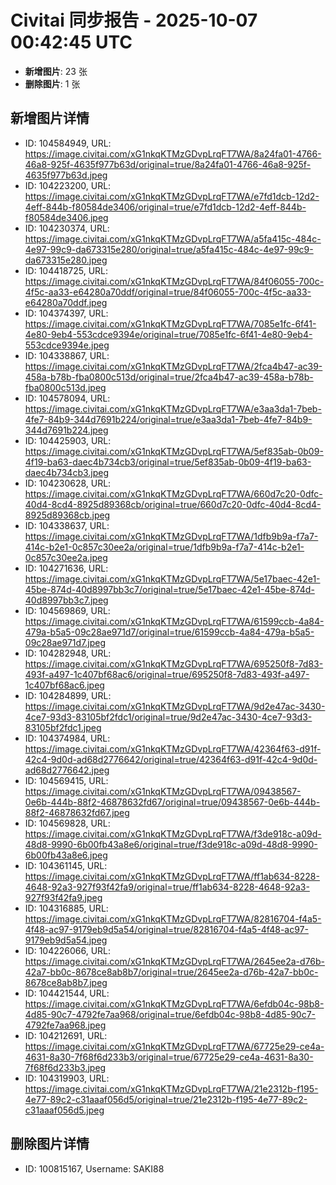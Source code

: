 # Civitai 同步报告 - 2025-10-07 00:42:45 UTC

- **新增图片**: 23 张
- **删除图片**: 1 张

## 新增图片详情
- ID: 104584949, URL: https://image.civitai.com/xG1nkqKTMzGDvpLrqFT7WA/8a24fa01-4766-46a8-925f-4635f977b63d/original=true/8a24fa01-4766-46a8-925f-4635f977b63d.jpeg
- ID: 104223200, URL: https://image.civitai.com/xG1nkqKTMzGDvpLrqFT7WA/e7fd1dcb-12d2-4eff-844b-f80584de3406/original=true/e7fd1dcb-12d2-4eff-844b-f80584de3406.jpeg
- ID: 104230374, URL: https://image.civitai.com/xG1nkqKTMzGDvpLrqFT7WA/a5fa415c-484c-4e97-99c9-da673315e280/original=true/a5fa415c-484c-4e97-99c9-da673315e280.jpeg
- ID: 104418725, URL: https://image.civitai.com/xG1nkqKTMzGDvpLrqFT7WA/84f06055-700c-4f5c-aa33-e64280a70ddf/original=true/84f06055-700c-4f5c-aa33-e64280a70ddf.jpeg
- ID: 104374397, URL: https://image.civitai.com/xG1nkqKTMzGDvpLrqFT7WA/7085e1fc-6f41-4e80-9eb4-553cdce9394e/original=true/7085e1fc-6f41-4e80-9eb4-553cdce9394e.jpeg
- ID: 104338867, URL: https://image.civitai.com/xG1nkqKTMzGDvpLrqFT7WA/2fca4b47-ac39-458a-b78b-fba0800c513d/original=true/2fca4b47-ac39-458a-b78b-fba0800c513d.jpeg
- ID: 104578094, URL: https://image.civitai.com/xG1nkqKTMzGDvpLrqFT7WA/e3aa3da1-7beb-4fe7-84b9-344d7691b224/original=true/e3aa3da1-7beb-4fe7-84b9-344d7691b224.jpeg
- ID: 104425903, URL: https://image.civitai.com/xG1nkqKTMzGDvpLrqFT7WA/5ef835ab-0b09-4f19-ba63-daec4b734cb3/original=true/5ef835ab-0b09-4f19-ba63-daec4b734cb3.jpeg
- ID: 104230628, URL: https://image.civitai.com/xG1nkqKTMzGDvpLrqFT7WA/660d7c20-0dfc-40d4-8cd4-8925d89368cb/original=true/660d7c20-0dfc-40d4-8cd4-8925d89368cb.jpeg
- ID: 104338637, URL: https://image.civitai.com/xG1nkqKTMzGDvpLrqFT7WA/1dfb9b9a-f7a7-414c-b2e1-0c857c30ee2a/original=true/1dfb9b9a-f7a7-414c-b2e1-0c857c30ee2a.jpeg
- ID: 104271636, URL: https://image.civitai.com/xG1nkqKTMzGDvpLrqFT7WA/5e17baec-42e1-45be-874d-40d8997bb3c7/original=true/5e17baec-42e1-45be-874d-40d8997bb3c7.jpeg
- ID: 104569869, URL: https://image.civitai.com/xG1nkqKTMzGDvpLrqFT7WA/61599ccb-4a84-479a-b5a5-09c28ae971d7/original=true/61599ccb-4a84-479a-b5a5-09c28ae971d7.jpeg
- ID: 104282948, URL: https://image.civitai.com/xG1nkqKTMzGDvpLrqFT7WA/695250f8-7d83-493f-a497-1c407bf68ac6/original=true/695250f8-7d83-493f-a497-1c407bf68ac6.jpeg
- ID: 104284899, URL: https://image.civitai.com/xG1nkqKTMzGDvpLrqFT7WA/9d2e47ac-3430-4ce7-93d3-83105bf2fdc1/original=true/9d2e47ac-3430-4ce7-93d3-83105bf2fdc1.jpeg
- ID: 104374984, URL: https://image.civitai.com/xG1nkqKTMzGDvpLrqFT7WA/42364f63-d91f-42c4-9d0d-ad68d2776642/original=true/42364f63-d91f-42c4-9d0d-ad68d2776642.jpeg
- ID: 104569415, URL: https://image.civitai.com/xG1nkqKTMzGDvpLrqFT7WA/09438567-0e6b-444b-88f2-46878632fd67/original=true/09438567-0e6b-444b-88f2-46878632fd67.jpeg
- ID: 104569828, URL: https://image.civitai.com/xG1nkqKTMzGDvpLrqFT7WA/f3de918c-a09d-48d8-9990-6b00fb43a8e6/original=true/f3de918c-a09d-48d8-9990-6b00fb43a8e6.jpeg
- ID: 104361145, URL: https://image.civitai.com/xG1nkqKTMzGDvpLrqFT7WA/ff1ab634-8228-4648-92a3-927f93f42fa9/original=true/ff1ab634-8228-4648-92a3-927f93f42fa9.jpeg
- ID: 104316885, URL: https://image.civitai.com/xG1nkqKTMzGDvpLrqFT7WA/82816704-f4a5-4f48-ac97-9179eb9d5a54/original=true/82816704-f4a5-4f48-ac97-9179eb9d5a54.jpeg
- ID: 104226066, URL: https://image.civitai.com/xG1nkqKTMzGDvpLrqFT7WA/2645ee2a-d76b-42a7-bb0c-8678ce8ab8b7/original=true/2645ee2a-d76b-42a7-bb0c-8678ce8ab8b7.jpeg
- ID: 104421544, URL: https://image.civitai.com/xG1nkqKTMzGDvpLrqFT7WA/6efdb04c-98b8-4d85-90c7-4792fe7aa968/original=true/6efdb04c-98b8-4d85-90c7-4792fe7aa968.jpeg
- ID: 104212691, URL: https://image.civitai.com/xG1nkqKTMzGDvpLrqFT7WA/67725e29-ce4a-4631-8a30-7f68f6d233b3/original=true/67725e29-ce4a-4631-8a30-7f68f6d233b3.jpeg
- ID: 104319903, URL: https://image.civitai.com/xG1nkqKTMzGDvpLrqFT7WA/21e2312b-f195-4e77-89c2-c31aaaf056d5/original=true/21e2312b-f195-4e77-89c2-c31aaaf056d5.jpeg

## 删除图片详情
- ID: 100815167, Username: SAKI88
